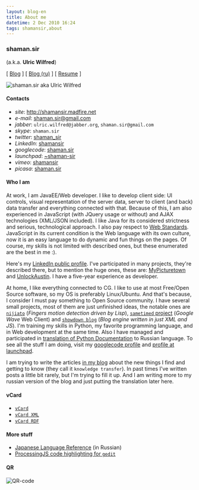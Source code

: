 ```yaml
---
layout: blog-en
title: About me
datetime: 2 Dec 2010 16:24
tags: shamansir,about
---
```


### shaman.sir

(a.k.a. **Ulric Wilfred**)

[ [Blog](http://shamansir.tumblr.com) ] [ [Blog (ru)](http://shamansir-ru.tumblr.com) ] [ [Resume](http://shamansir.madfire.net/resume.html) ]

![shaman.sir aka Ulric Wilfred](http://shamansir.madfire.net/shamansir_120.jpg)

#### Contacts

 * _site_: <http://shamansir.madfire.net>
 * _e-mail_: [shaman.sir@gmail.com](mailto:shaman.sir@gmail.com)
 * _jabber_: `ulric.wilfred@jabber.org`, `shaman.sir@gmail.com`
 * _skype_: `shaman.sir`
 * _twitter_: [shaman_sir](http://twitter.com/shaman_sir)
 * _LinkedIn_: [shamansir](http://www.linkedin.com/in/shamansir)
 * _googlecode_: [shaman.sir](http://code.google.com/u/shaman.sir/)
 * _launchpad_: [~shaman-sir](https://launchpad.net/~shaman-sir)
 * _vimeo_: [shamansir](http://vimeo.com/shamansir)
 * _picasa_: [shaman.sir](http://picasaweb.google.com/shaman.sir)

#### Who I am

At work, I am JavaEE/Web developer. I like to develop client side: UI controls, visual representation of the server data, server to client (and back) data transfer and everything connected with that. Because of this, I am also experienced in JavaScript (with JQuery usage or without) and AJAX technologies (XML/JSON included). I like Java for its considered strictness and serious, technological approach. I also pay respect to [Web Standards](http://webstandards.org/). JavaScript in its current condition is the Web language with its own culture, now it is an easy language to do dynamic and fun things on the pages. Of course, my skills is not limited with described ones, but these enumerated are the best in me :).

Here's my [LinkedIn public profile](http://www.linkedin.com/in/shamansir). I've participated in many projects, they're described there, but to mention the huge ones, these are: [MyPicturetown](http://mypicturetown.com/) and [UnlockAustin](http://unlockaustin.com/). I have a five-year experience as developer.

At home, I like everything connected to CG. I like to use at most Free/Open Source software, so my OS is preferably Linux/Ubuntu. And that's because, I consider I must pay something to Open Source community. I have several small projects, most of them are just unfinished ideas, the notable ones are [`nijiato`](http://code.google.com/p/nijiato/) (_Fingers motion detection driven by Lisp_), [`sametimed` project](http://code.google.com/p/sametimed/) (_Google Wave_ Web Client) and [`showdown blog`](http://code.google.com/p/showdown-blog/) (_Blog engine written in just XML and JS_). I'm training my skills in Python, my favorite programming language, and in Web development at the same time. Also I have managed and participated in [translation of Python Documentation](http://ru.wikibooks.org/wiki/%D0%94%D0%BE%D0%BA%D1%83%D0%BC%D0%B5%D0%BD%D1%82%D0%B0%D1%86%D0%B8%D1%8F_Python) to Russian language. To see all the stuff I am doing, visit my [googlecode profile](http://code.google.com/u/shaman.sir/) and [profile at launchpad](https://launchpad.net/~shaman-sir).

I am trying to write the articles [in my blog](http://shamansir.tumblr.com) about the new things I find and getting to know (they call it `knowledge transfer`). In past times I've written posts a little bit rarely, but I'm trying to fill it up. And I am writing more to my russian version of the blog and just putting the translation later here.

#### vCard

 * [`vCard`](http://shamansir.madfire.net/ulric.wilfred.vcf)
 * [`vCard XML`](http://shamansir.madfire.net/personal-data.xml)
 * [`vCard RDF`](http://shamansir.madfire.net/personal-data-rdf.xml)

#### More stuff

 * [Japanese Language Reference](http://shaman-sir.by.ru/files/japan.pdf) (in Russian)
 * [ProcessingJS code highlighting for `gedit`](http://paste.pocoo.org/show/163442/)

#### QR

![QR-code](http://shamansir.madfire.net/qrinfo01.png)

